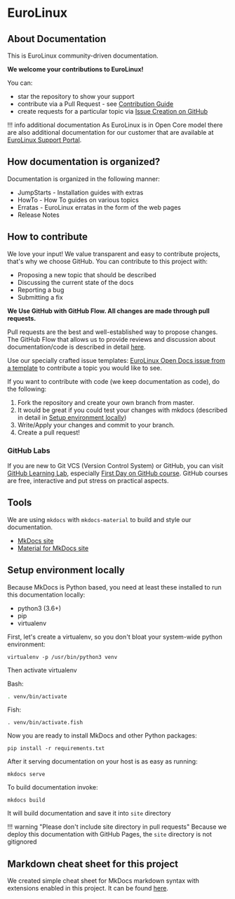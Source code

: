 # EuroLinux


## About Documentation
This is EuroLinux community-driven documentation.

**We welcome your contributions to EuroLinux!**

You can:

- star the repository to show your support
- contribute via a Pull Request - see [Contribution Guide](#contributors-guide)
- create requests for a particular topic via [Issue Creation on
  GitHub](https://github.com/EuroLinux/eurolinux-open-docs/issues/new/choose)



!!! info additional documentation
    As EuroLinux is in Open Core model there are also additional documentation
    for our customer that are available at [EuroLinux Support
    Portal](https://support.euro-linux.com).

## How documentation is organized?

Documentation is organized in the following manner:

- JumpStarts - Installation guides with extras
- HowTo - How To guides on various topics
- Erratas - EuroLinux erratas in the form of the web pages
- Release Notes

## How to contribute

We love your input! We value transparent and easy to contribute projects, that's
why we choose GitHub. You can contribute to this project with:

- Proposing a new topic that should be described
- Discussing the current state of the docs
- Reporting a bug
- Submitting a fix

**We Use GitHub with GitHub Flow. All changes are made through pull requests.**

Pull requests are the best and well-established way to propose changes. The
GitHub Flow that allows us to provide reviews and discussion about documentation/code
is described in detail [here](https://guides.github.com/introduction/flow/index.html).

Use our specially crafted issue templates: [EuroLinux Open Docs issue from a
template](https://github.com/EuroLinux/eurolinux-open-docs/issues/new/choose) to
contribute a topic you would like to see.

If you want to contribute with code (we keep documentation as code), do the
following:

1. Fork the repository and create your own branch from master.
2. It would be great if you could test your changes with mkdocs (described in
   detail in [Setup environment locally](#setup-environment-locally))
3. Write/Apply your changes and commit to your branch.
4. Create a pull request!

### GitHub Labs

If you are new to Git VCS (Version Control System) or GitHub, you can visit
[GitHub Learning Lab](https://lab.github.com/), especially [First Day on GitHub
course](https://lab.github.com/githubtraining/first-day-on-github).  GitHub
courses are free, interactive and put stress on practical aspects.

## Tools
We are using `mkdocs` with `mkdocs-material` to build and style our
documentation.

- [MkDocs site](https://mkdocs.readthedocs.io/en/stable/)
- [Material for MkDocs site](https://squidfunk.github.io/mkdocs-material/)


## Setup environment locally

Because MkDocs is Python based, you need at least these installed to run this
documentation locally:

- python3 (3.6+)
- pip
- virtualenv

First, let's create a virtualenv, so you don't bloat your system-wide python
environment:
```
virtualenv -p /usr/bin/python3 venv
```

Then activate virtualenv

Bash:
```bash
. venv/bin/activate
```

Fish:
```fish
. venv/bin/activate.fish
```

Now you are ready to install MkDocs and other Python packages:
```
pip install -r requirements.txt
```

After it serving documentation on your host is as easy as running:
```
mkdocs serve
```

To build documentation invoke:
```
mkdocs build
```

It will build documentation and save it into `site` directory

!!! warning "Please don't include site directory in pull requests"
    Because we deploy this documentation with GitHub Pages, the `site`
    directory is not gitignored


## Markdown cheat sheet for this project
We created simple cheat sheet for MkDocs markdown syntax with extensions
enabled in this project. It can be found
[here](HowTo/z-documentation-markdown.md).
